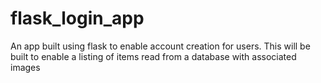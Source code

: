 # flask_login_app
An app built using flask to enable account creation for users. This will be built to enable a listing of items read from a database with associated images
